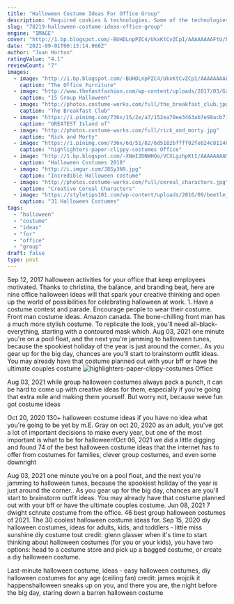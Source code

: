 ```yaml
---
title: "Halloween Costume Ideas For Office Group"
description: "Required cookies & technologies. Some of the technologies we use are necessary for critical functions like security and site integrity, account authentication, security and privacy preferences, internal site"
slug: "78219-halloween-costume-ideas-office-group"
engine: "IMAGE"
cover: "http://1.bp.blogspot.com/-BUHDLnpPZC4/UkxKtCvZCpI/AAAAAAAAFtU/baQNafszfa4/s1600/officespace_halloween_costume.jpg"
date: "2021-09-01T00:13:14.966Z"
author: "Juan Horton"
ratingValue: "4.1"
reviewCount: "7"
images:
  - image: "http://1.bp.blogspot.com/-BUHDLnpPZC4/UkxKtCvZCpI/AAAAAAAAFtU/baQNafszfa4/s1600/officespace_halloween_costume.jpg"
    caption: "The Office Furniture"
  - image: "http://www.thefastfashion.com/wp-content/uploads/2017/03/Group-Halloween-Costume-Ideas-5.jpg"
    caption: "15 Group Halloween"
  - image: "http://photos.costume-works.com/full/the_breakfast_club.jpg"
    caption: "The Breakfast Club"
  - image: "https://i.pinimg.com/736x/15/2e/a7/152ea70ee3463ab7e98acb71b82215de--funny-christmas-costumes-halloween-costumes-for-guys.jpg"
    caption: "GREATEST Island of"
  - image: "http://photos.costume-works.com/full/rick_and_morty.jpg"
    caption: "Rick and Morty"
  - image: "https://i.pinimg.com/736x/6d/51/82/6d5182bffff02fe024c81140169e12ef--group-halloween-costumes-group-costumes.jpg"
    caption: "highlighters-paper-clippy-costumes Office"
  - image: "http://1.bp.blogspot.com/-XNmI2DNWHOo/VCXLgzhpKtI/AAAAAAAAMxs/6eW8bjlgF6E/s1600/Oompa-Loompas.jpg"
    caption: "Halloween Costumes 2018"
  - image: "http://i.imgur.com/J8Sy3N9.jpg"
    caption: "Incredible Halloween costume"
  - image: "http://photos.costume-works.com/full/cereal_characters.jpg"
    caption: "Creative Cereal Characters"
  - image: "https://styletips101.com/wp-content/uploads/2016/09/beetlejuice-and-lydia-deetz.png"
    caption: "31 Halloween Costumes"
tags:
  - "halloween"
  - "costume"
  - "ideas"
  - "for"
  - "office"
  - "group"
draft: false
type: post
---
```


Sep 12, 2017 halloween activities for your office that keep employees motivated. Thanks to christina, the balance, and branding beat, here are nine office halloween ideas will that spark your creative thinking and open up the world of possibilities for celebrating halloween at work. 1. Have a costume contest and parade. Encourage people to wear their costume. Front man costume ideas. Amazon canada. The bone-chilling front man has a much more stylish costume. To replicate the look, you'll need all-black-everything, starting with a contoured mask which. Aug 03, 2021 one minute you're on a pool float, and the next you're jamming to halloween tunes, because the spookiest holiday of the year is just around the corner.. As you gear up for the big day, chances are you'll start to brainstorm outfit ideas. You may already have that costume planned out with your bff or have the ultimate couples costume
![highlighters-paper-clippy-costumes Office](https://i.pinimg.com/736x/6d/51/82/6d5182bffff02fe024c81140169e12ef--group-halloween-costumes-group-costumes.jpg "highlighters-paper-clippy-costumes Office")

Aug 03, 2021 while group halloween costumes always pack a punch, it can be hard to come up with creative ideas for them, especially if you&#39;re going that extra mile and making them yourself. But worry not, because weve fun got costume ideas
<!--inArticleAds-->

<!--galleryOne-->

Oct 20, 2020 130+ halloween costume ideas if you have no idea what you're going to be yet by m.E. Gray on oct 20, 2020 as an adult, you've got a lot of important decisions to make every year, but one of the most important is what to be for halloween!Oct 06, 2021 we did a little digging and found 74 of the best halloween costume ideas that the internet has to offer from costumes for families, clever group costumes, and even some downright
<!--inArticleAds-->

<!--galleryTwo-->

Aug 03, 2021 one minute you're on a pool float, and the next you're jamming to halloween tunes, because the spookiest holiday of the year is just around the corner.. As you gear up for the big day, chances are you'll start to brainstorm outfit ideas. You may already have that costume planned out with your bff or have the ultimate couples costume. Jun 08, 2021 7 dwight schrute costume from the office.  46 best group halloween costumes of 2021. The 30 coolest halloween costume ideas for. Sep 15, 2020 diy halloween costumes, ideas for adults, kids, and toddlers - little miss sunshine diy costume tout credit: glenn glasser when it's time to start thinking about halloween costumes (for you or your kids), you have two options: head to a costume store and pick up a bagged costume, or create a diy halloween costume.
<!--galleryThree-->

Last-minute halloween costume, ideas - easy halloween costumes, diy halloween costumes for any age (ceiling fan) credit: james wojcik it happenshalloween sneaks up on you, and there you are, the night before the big day, staring down a barren halloween costume